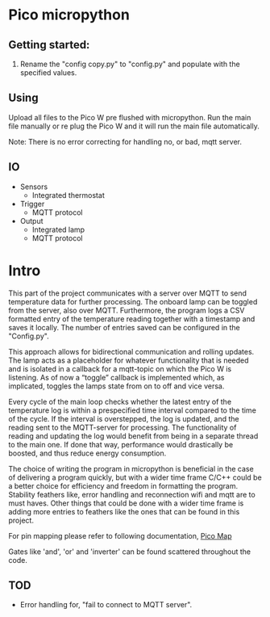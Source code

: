 # Pico micropython

## Getting started:
1.  Rename the "config copy.py" to "config.py" and populate with the specified values.

## Using
Upload all files to the Pico W pre flushed with micropython.
Run the main file manually or re plug the Pico W and it will run the main file automatically.

Note: There is no error correcting for handling no, or bad, mqtt server.

## IO
* Sensors 
    * Integrated thermostat
* Trigger
    * MQTT protocol
* Output
    * Integrated lamp
    * MQTT protocol

# Intro

This part of the project communicates with a server over MQTT to send temperature data for further processing. The onboard lamp can be toggled from the server, also over MQTT. Furthermore, the program logs a CSV formatted entry of the temperature reading together with a timestamp and saves it locally. The number of entries saved can be configured in the "Config.py".

This approach allows for bidirectional communication and rolling updates. The lamp acts as a placeholder for whatever functionality that is needed and is isolated in a callback for a mqtt-topic on which the Pico W is listening. As of now a “toggle” callback is implemented which, as implicated, toggles the lamps state from on to off and vice versa.

Every cycle of the main loop checks whether the latest entry of the temperature log is within a prespecified time interval compared to the time of the cycle. If the interval is overstepped, the log is updated, and the reading sent to the MQTT-server for processing. The functionality of reading and updating the log would benefit from being in a separate thread to the main one. If done that way, performance would drastically be boosted, and thus reduce energy consumption.

The choice of writing the program in micropython is beneficial in the case of delivering a program quickly, but with a wider time frame C/C++ could be a better choice for efficiency and freedom in formatting the program. Stability feathers like, error handling and reconnection wifi and mqtt are to must haves. Other things that could be done with a wider time frame is adding more entries to feathers like the ones that can be found in this project. 


For pin mapping please refer to following documentation,
[Pico Map](https://datasheets.raspberrypi.com/picow/PicoW-A4-Pinout.pdf)

Gates like 'and', 'or' and 'inverter' can be found scattered throughout the code.
## TOD
* Error handling for, "fail to connect to MQTT server".

